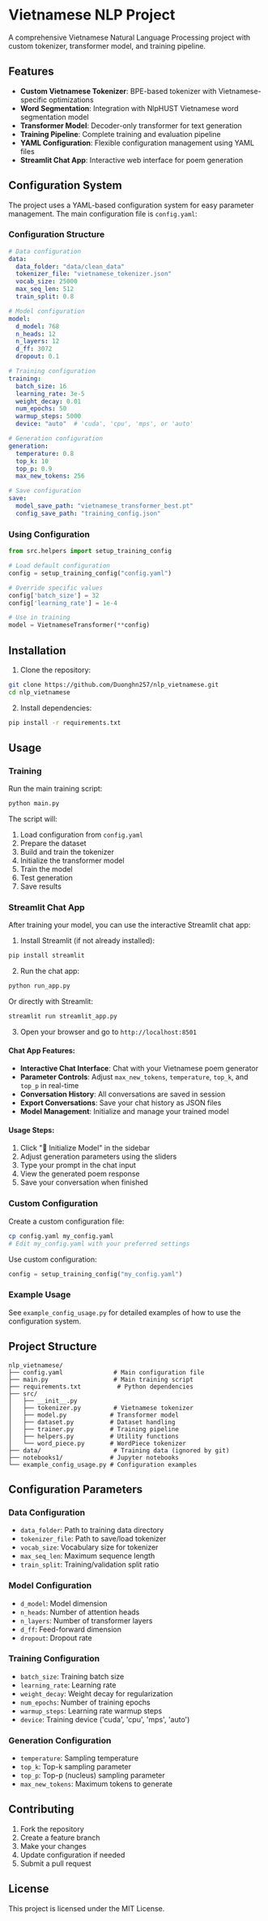 # Vietnamese NLP Project

A comprehensive Vietnamese Natural Language Processing project with custom tokenizer, transformer model, and training pipeline.

## Features

- **Custom Vietnamese Tokenizer**: BPE-based tokenizer with Vietnamese-specific optimizations
- **Word Segmentation**: Integration with NlpHUST Vietnamese word segmentation model
- **Transformer Model**: Decoder-only transformer for text generation
- **Training Pipeline**: Complete training and evaluation pipeline
- **YAML Configuration**: Flexible configuration management using YAML files
- **Streamlit Chat App**: Interactive web interface for poem generation

## Configuration System

The project uses a YAML-based configuration system for easy parameter management. The main configuration file is `config.yaml`:

### Configuration Structure

```yaml
# Data configuration
data:
  data_folder: "data/clean_data"
  tokenizer_file: "vietnamese_tokenizer.json"
  vocab_size: 25000
  max_seq_len: 512
  train_split: 0.8

# Model configuration
model:
  d_model: 768
  n_heads: 12
  n_layers: 12
  d_ff: 3072
  dropout: 0.1

# Training configuration
training:
  batch_size: 16
  learning_rate: 3e-5
  weight_decay: 0.01
  num_epochs: 50
  warmup_steps: 5000
  device: "auto"  # 'cuda', 'cpu', 'mps', or 'auto'

# Generation configuration
generation:
  temperature: 0.8
  top_k: 10
  top_p: 0.9
  max_new_tokens: 256

# Save configuration
save:
  model_save_path: "vietnamese_transformer_best.pt"
  config_save_path: "training_config.json"
```

### Using Configuration

```python
from src.helpers import setup_training_config

# Load default configuration
config = setup_training_config("config.yaml")

# Override specific values
config['batch_size'] = 32
config['learning_rate'] = 1e-4

# Use in training
model = VietnameseTransformer(**config)
```

## Installation

1. Clone the repository:
```bash
git clone https://github.com/Duonghn257/nlp_vietnamese.git
cd nlp_vietnamese
```

2. Install dependencies:
```bash
pip install -r requirements.txt
```

## Usage

### Training

Run the main training script:
```bash
python main.py
```

The script will:
1. Load configuration from `config.yaml`
2. Prepare the dataset
3. Build and train the tokenizer
4. Initialize the transformer model
5. Train the model
6. Test generation
7. Save results

### Streamlit Chat App

After training your model, you can use the interactive Streamlit chat app:

1. Install Streamlit (if not already installed):
```bash
pip install streamlit
```

2. Run the chat app:
```bash
python run_app.py
```

Or directly with Streamlit:
```bash
streamlit run streamlit_app.py
```

3. Open your browser and go to `http://localhost:8501`

#### Chat App Features:
- **Interactive Chat Interface**: Chat with your Vietnamese poem generator
- **Parameter Controls**: Adjust `max_new_tokens`, `temperature`, `top_k`, and `top_p` in real-time
- **Conversation History**: All conversations are saved in session
- **Export Conversations**: Save your chat history as JSON files
- **Model Management**: Initialize and manage your trained model

#### Usage Steps:
1. Click "🚀 Initialize Model" in the sidebar
2. Adjust generation parameters using the sliders
3. Type your prompt in the chat input
4. View the generated poem response
5. Save your conversation when finished

### Custom Configuration

Create a custom configuration file:
```bash
cp config.yaml my_config.yaml
# Edit my_config.yaml with your preferred settings
```

Use custom configuration:
```python
config = setup_training_config("my_config.yaml")
```

### Example Usage

See `example_config_usage.py` for detailed examples of how to use the configuration system.

## Project Structure

```
nlp_vietnamese/
├── config.yaml              # Main configuration file
├── main.py                  # Main training script
├── requirements.txt          # Python dependencies
├── src/
│   ├── __init__.py
│   ├── tokenizer.py         # Vietnamese tokenizer
│   ├── model.py            # Transformer model
│   ├── dataset.py          # Dataset handling
│   ├── trainer.py          # Training pipeline
│   ├── helpers.py          # Utility functions
│   └── word_piece.py       # WordPiece tokenizer
├── data/                    # Training data (ignored by git)
├── notebooks1/             # Jupyter notebooks
└── example_config_usage.py # Configuration examples
```

## Configuration Parameters

### Data Configuration
- `data_folder`: Path to training data directory
- `tokenizer_file`: Path to save/load tokenizer
- `vocab_size`: Vocabulary size for tokenizer
- `max_seq_len`: Maximum sequence length
- `train_split`: Training/validation split ratio

### Model Configuration
- `d_model`: Model dimension
- `n_heads`: Number of attention heads
- `n_layers`: Number of transformer layers
- `d_ff`: Feed-forward dimension
- `dropout`: Dropout rate

### Training Configuration
- `batch_size`: Training batch size
- `learning_rate`: Learning rate
- `weight_decay`: Weight decay for regularization
- `num_epochs`: Number of training epochs
- `warmup_steps`: Learning rate warmup steps
- `device`: Training device ('cuda', 'cpu', 'mps', 'auto')

### Generation Configuration
- `temperature`: Sampling temperature
- `top_k`: Top-k sampling parameter
- `top_p`: Top-p (nucleus) sampling parameter
- `max_new_tokens`: Maximum tokens to generate

## Contributing

1. Fork the repository
2. Create a feature branch
3. Make your changes
4. Update configuration if needed
5. Submit a pull request

## License

This project is licensed under the MIT License. 